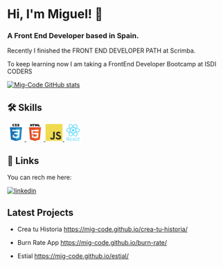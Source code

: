 
# Hi, I'm Miguel! 👋

### A Front End Developer based in Spain.

Recently I finished the FRONT END DEVELOPER PATH at Scrimba. 

To keep learning now I am taking a FrontEnd Developer Bootcamp at ISDI CODERS

[![Mig-Code GitHub stats](https://github-readme-stats.vercel.app/api?username=mig-code)](https://github.com/mig-code/)

## 🛠 Skills
<p align="left"> <a href="https://www.w3schools.com/css/" target="_blank" rel="noreferrer"> <img src="https://raw.githubusercontent.com/devicons/devicon/master/icons/css3/css3-original-wordmark.svg" alt="css3" width="40" height="40"/> </a> <a href="https://www.w3.org/html/" target="_blank" rel="noreferrer"> <img src="https://raw.githubusercontent.com/devicons/devicon/master/icons/html5/html5-original-wordmark.svg" alt="html5" width="40" height="40"/> </a> <a href="https://developer.mozilla.org/en-US/docs/Web/JavaScript" target="_blank" rel="noreferrer"> <img src="https://raw.githubusercontent.com/devicons/devicon/master/icons/javascript/javascript-original.svg" alt="javascript" width="40" height="40"/> </a> <a href="https://reactjs.org/" target="_blank" rel="noreferrer"> <img src="https://raw.githubusercontent.com/devicons/devicon/master/icons/react/react-original-wordmark.svg" alt="react" width="40" height="40"/> </a> </p>


## 🔗 Links

You can rech me here:

[![linkedin](https://img.shields.io/badge/linkedin-0A66C2?style=for-the-badge&logo=linkedin&logoColor=white)](https://www.linkedin.com/in/mig-code/)



## Latest Projects

- Crea tu Historia https://mig-code.github.io/crea-tu-historia/

- Burn Rate App https://mig-code.github.io/burn-rate/

- Estial https://mig-code.github.io/estial/

